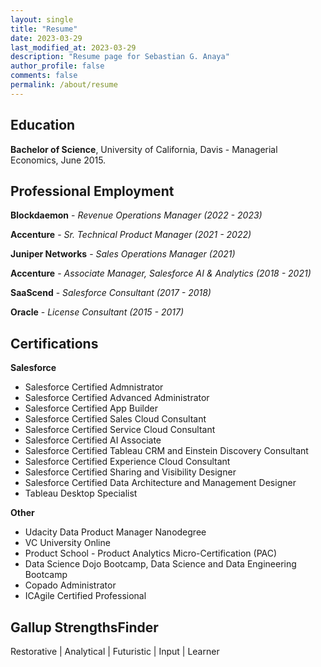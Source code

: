 ```yaml
---
layout: single
title: "Resume"
date: 2023-03-29
last_modified_at: 2023-03-29
description: "Resume page for Sebastian G. Anaya"
author_profile: false
comments: false
permalink: /about/resume
---
```


Education
---

**Bachelor of Science**, University of California, Davis - Managerial Economics, June 2015.

Professional Employment
---
**Blockdaemon** - *Revenue Operations Manager (2022 - 2023)*

**Accenture** - *Sr. Technical Product Manager (2021 - 2022)*

**Juniper Networks** - *Sales Operations Manager (2021)*

**Accenture** - *Associate Manager, Salesforce AI & Analytics (2018 - 2021)* 

**SaaScend** - *Salesforce Consultant (2017 - 2018)*

**Oracle** - *License Consultant (2015 - 2017)*

Certifications
---

**Salesforce**

*   Salesforce Certified Admnistrator
*   Salesforce Certified Advanced Administrator
*   Salesforce Certified App Builder
*   Salesforce Certified Sales Cloud Consultant
*   Salesforce Certified Service Cloud Consultant
*   Salesforce Certified AI Associate
*   Salesforce Certified Tableau CRM and Einstein Discovery Consultant
*   Salesforce Certified Experience Cloud Consultant
*   Salesforce Certified Sharing and Visibility Designer
*   Salesforce Certified Data Architecture and Management Designer
*   Tableau Desktop Specialist

**Other**
*   Udacity Data Product Manager Nanodegree
*   VC University Online
*   Product School - Product Analytics Micro-Certification (PAC)
*   Data Science Dojo Bootcamp, Data Science and Data Engineering Bootcamp
*   Copado Administrator
*   ICAgile Certified Professional

Gallup StrengthsFinder
---
Restorative | Analytical | Futuristic | Input | Learner 
